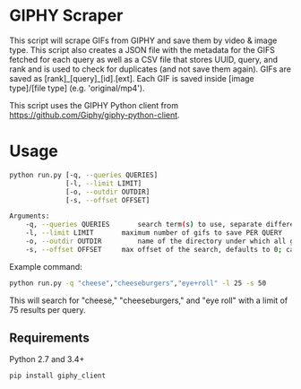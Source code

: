 # GIPHY Scraper

This script will scrape GIFs from GIPHY and save them by video & image type. This script also creates a JSON file with the metadata for the GIFS fetched for each query as well as a CSV file that stores UUID, query, and rank and is used to check for duplicates (and not save them again). GIFs are saved as [rank]\_[query]\_[id].[ext]. Each GIF is saved inside [image type]/[file type]  (e.g. 'original/mp4').

This script uses the GIPHY Python client from https://github.com/Giphy/giphy-python-client.

# Usage

```sh
python run.py [-q, --queries QUERIES]
			  [-l, --limit LIMIT]
			  [-o, --outdir OUTDIR]
			  [-s, --offset OFFSET]

Arguments:
	-q, --queries QUERIES 		search term(s) to use, separate different terms by comma with NO SPACE, use + signs as spaces for phrases
	-l, --limit LIMIT 		maximum number of gifs to save PER QUERY
	-o, --outdir OUTDIR 		name of the directory under which all gifs will be saved
	-s, --offset OFFSET		max offset of the search, defaults to 0; can be between 0 and 100, but should be a multiple of 25 or a multiple of the limit; e.g. if offset = 50, it gets 25 gifs starting from the 1st result, another 25 starting from the 26th result, and another 25 starting from the 51st result; so total number of results returned is limit + offset
```
Example command:
```sh
python run.py -q "cheese","cheeseburgers","eye+roll" -l 25 -s 50
```
This will search for "cheese," "cheeseburgers," and "eye roll" with a limit of 75 results per query. 
## Requirements

Python 2.7 and 3.4+

```sh
pip install giphy_client
```
